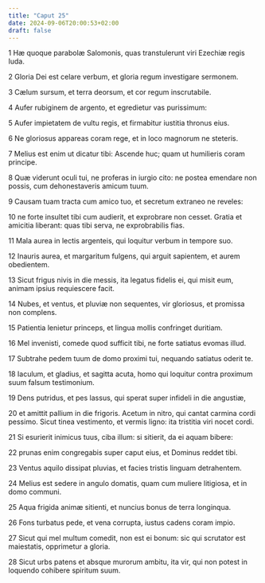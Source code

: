 ```yaml
---
title: "Caput 25"
date: 2024-09-06T20:00:53+02:00
draft: false
---
```



1 Hæ quoque parabolæ Salomonis, quas transtulerunt viri Ezechiæ regis Iuda.

2 Gloria Dei est celare verbum, et gloria regum investigare sermonem.

3 Cælum sursum, et terra deorsum, et cor regum inscrutabile.

4 Aufer rubiginem de argento, et egredietur vas purissimum:

5 Aufer impietatem de vultu regis, et firmabitur iustitia thronus eius.

6 Ne gloriosus appareas coram rege, et in loco magnorum ne steteris.

7 Melius est enim ut dicatur tibi: Ascende huc; quam ut humilieris coram principe.

8 Quæ viderunt oculi tui, ne proferas in iurgio cito: ne postea emendare non possis, cum dehonestaveris amicum tuum.

9 Causam tuam tracta cum amico tuo, et secretum extraneo ne reveles:

10 ne forte insultet tibi cum audierit, et exprobrare non cesset. Gratia et amicitia liberant: quas tibi serva, ne exprobrabilis fias.

11 Mala aurea in lectis argenteis, qui loquitur verbum in tempore suo.

12 Inauris aurea, et margaritum fulgens, qui arguit sapientem, et aurem obedientem.

13 Sicut frigus nivis in die messis, ita legatus fidelis ei, qui misit eum, animam ipsius requiescere facit.

14 Nubes, et ventus, et pluviæ non sequentes, vir gloriosus, et promissa non complens.

15 Patientia lenietur princeps, et lingua mollis confringet duritiam.

16 Mel invenisti, comede quod sufficit tibi, ne forte satiatus evomas illud.

17 Subtrahe pedem tuum de domo proximi tui, nequando satiatus oderit te.

18 Iaculum, et gladius, et sagitta acuta, homo qui loquitur contra proximum suum falsum testimonium.

19 Dens putridus, et pes lassus, qui sperat super infideli in die angustiæ,

20 et amittit pallium in die frigoris. Acetum in nitro, qui cantat carmina cordi pessimo. Sicut tinea vestimento, et vermis ligno: ita tristitia viri nocet cordi.

21 Si esurierit inimicus tuus, ciba illum: si sitierit, da ei aquam bibere:

22 prunas enim congregabis super caput eius, et Dominus reddet tibi.

23 Ventus aquilo dissipat pluvias, et facies tristis linguam detrahentem.

24 Melius est sedere in angulo domatis, quam cum muliere litigiosa, et in domo communi.

25 Aqua frigida animæ sitienti, et nuncius bonus de terra longinqua.

26 Fons turbatus pede, et vena corrupta, iustus cadens coram impio.

27 Sicut qui mel multum comedit, non est ei bonum: sic qui scrutator est maiestatis, opprimetur a gloria.

28 Sicut urbs patens et absque murorum ambitu, ita vir, qui non potest in loquendo cohibere spiritum suum.

